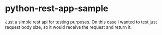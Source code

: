 # python-rest-app-sample

Just a simple rest api for testing purposes. On this case I wanted to test just request body size, so it would receive the request and return it.